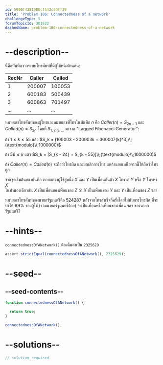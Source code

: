 ```yaml
---
id: 5900f4281000cf542c50ff39
title: 'Problem 186: Connectedness of a network'
challengeType: 5
forumTopicId: 301822
dashedName: problem-186-connectedness-of-a-network
---
```


# --description--

นี่คือบันทึกจากระบบโทรศัพท์ที่มีผู้ใช้หนึ่งล้านคน:

| RecNr | Caller | Called |
|-------|--------|--------|
|   1   | 200007 | 100053 |
|   2   | 600183 | 500439 |
|   3   | 600863 | 701497 |
|  ...  |  ...   |  ...   |


หมายเลขโทรศัพท์ของผู้โทรและหมายเลขที่โทรในบันทึก $n$ คือ $Caller(n) = S_{2n - 1}$ และ $Called(n) = S_{2n}$ โดยที่ ${S}_{1, 2,3,\ldots}$ มาจาก "Lagged Fibonacci Generator":

ถ้า $1 ≤ k ≤ 55$ แล้ว $S_k = [100003 - 200003k + 300007{k}^3]\\;(\text{modulo}\\;1000000)$

ถ้า $56 ≤ k$ แล้ว $S_k = [S_{k - 24} + S_{k - 55}]\\;(\text{modulo}\\;1000000)$

ถ้า $Caller(n) = Called(n)$ จะถือว่าโทรผิด และยกเลิกการโทร แต่ถ้านอกเหนือจากนี้ให้ถือว่าโทรถูก

จากจุดเริ่มต้นของบันทึก เราบอกว่าผู้ใช้คู่หนึ่ง $X$ และ $Y$ เป็นเพื่อนกันถ้า $X$ โทรหา $Y$ หรือ $Y$ โทรหา $X$  
ในทำนองเดียวกัน $X$ เป็นเพื่อนของเพื่อนของ $Z$ ถ้า $X$ เป็นเพื่อนของ $Y$ และ $Y$ เป็นเพื่อนของ $Z$ ฯลฯ

หมายเลขโทรศัพท์ของนายกรัฐมนตรีคือ 524287 หลังจากโทรสำเร็จกี่ครั้งโดยไม่นับการโทรผิด ที่จะทำให้ 99% ของผู้ใช้ (รวมนายกรัฐมนตรีด้วย) จะเป็นเพื่อนหรือเพื่อนของเพื่อน ฯลฯ ของนายกรัฐมนตรี?

# --hints--

`connectednessOfANetwork()` ต้องคืนค่าเป็น `2325629`

```js
assert.strictEqual(connectednessOfANetwork(), 2325629);
```

# --seed--

## --seed-contents--

```js
function connectednessOfANetwork() {

  return true;
}

connectednessOfANetwork();
```

# --solutions--

```js
// solution required
```
